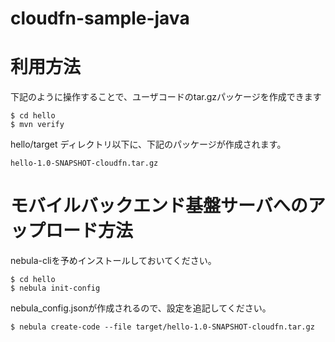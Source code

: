 cloudfn-sample-java
===============

# 利用方法

下記のように操作することで、ユーザコードのtar.gzパッケージを作成できます

    $ cd hello
    $ mvn verify

hello/target ディレクトリ以下に、下記のパッケージが作成されます。

    hello-1.0-SNAPSHOT-cloudfn.tar.gz

# モバイルバックエンド基盤サーバへのアップロード方法

nebula-cliを予めインストールしておいてください。

    $ cd hello
    $ nebula init-config

nebula_config.jsonが作成されるので、設定を追記してください。

    $ nebula create-code --file target/hello-1.0-SNAPSHOT-cloudfn.tar.gz

